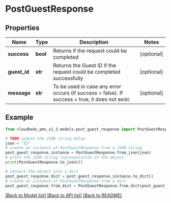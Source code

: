 # PostGuestResponse


## Properties

Name | Type | Description | Notes
------------ | ------------- | ------------- | -------------
**success** | **bool** | Returns if the request could be completed | [optional] 
**guest_id** | **str** | Returns the Guest ID if the request could be completed successfully | [optional] 
**message** | **str** | To be used in case any error occurs (if success &#x3D; false). If success &#x3D; true, it does not exist. | [optional] 

## Example

```python
from cloudbeds_pms_v1_3.models.post_guest_response import PostGuestResponse

# TODO update the JSON string below
json = "{}"
# create an instance of PostGuestResponse from a JSON string
post_guest_response_instance = PostGuestResponse.from_json(json)
# print the JSON string representation of the object
print(PostGuestResponse.to_json())

# convert the object into a dict
post_guest_response_dict = post_guest_response_instance.to_dict()
# create an instance of PostGuestResponse from a dict
post_guest_response_from_dict = PostGuestResponse.from_dict(post_guest_response_dict)
```
[[Back to Model list]](../README.md#documentation-for-models) [[Back to API list]](../README.md#documentation-for-api-endpoints) [[Back to README]](../README.md)



